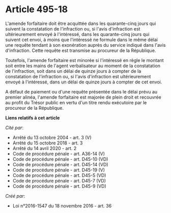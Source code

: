 # Article 495-18

L'amende forfaitaire doit être acquittée dans les quarante-cinq jours qui suivent la constatation de l'infraction ou, si
l'avis d'infraction est ultérieurement envoyé à l'intéressé, dans les quarante-cinq jours qui suivent cet envoi, à moins que
l'intéressé ne formule dans le même délai une requête tendant à son exonération auprès du service indiqué dans l'avis
d'infraction. Cette requête est transmise au procureur de la République. 

Toutefois, l'amende forfaitaire est minorée si l'intéressé en règle le montant soit entre les mains de l'agent verbalisateur
au moment de la constatation de l'infraction, soit dans un délai de quinze jours à compter de la constatation de l'infraction
ou, si l'avis d'infraction est ultérieurement envoyé à l'intéressé, dans un délai de quinze jours à compter de cet envoi. 

A défaut de paiement ou d'une requête présentée dans le délai prévu au premier alinéa, l'amende forfaitaire est majorée de
plein droit et recouvrée au profit du Trésor public en vertu d'un titre rendu exécutoire par le procureur de la République.

**Liens relatifs à cet article**

_Cité par_:

  - Arrêté du 13 octobre 2004 - art. 3 (V)
  - Arrêté du 15 octobre 2018 - art. 3
  - Arrêté du 14 avril 2020 - art. 2
  - Code de procédure pénale - art. A36-14 (V)
  - Code de procédure pénale - art. D45-10 (VD)
  - Code de procédure pénale - art. D45-14 (VD)
  - Code de procédure pénale - art. D45-19 (V)
  - Code de procédure pénale - art. D45-5 (VD)
  - Code de procédure pénale - art. D45-7 (VD)
  - Code de procédure pénale - art. D45-9 (VD)

_Créé par_:

  - Loi n°2016-1547 du 18 novembre 2016 - art. 36
